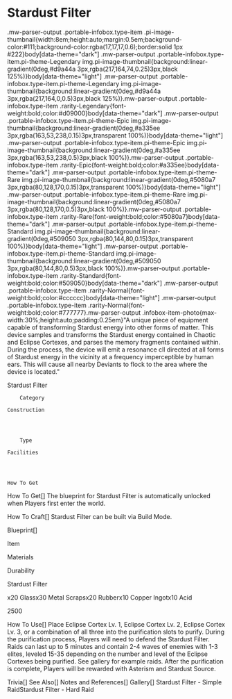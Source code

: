 # Stardust Filter

.mw-parser-output .portable-infobox.type-item .pi-image-thumbnail{width:8em;height:auto;margin:0.5em;background-color:#111;background-color:rgba(17,17,17,0.6);border:solid 1px #222}body[data-theme="dark"] .mw-parser-output .portable-infobox.type-item.pi-theme-Legendary img.pi-image-thumbnail{background:linear-gradient(0deg,#d9a44a 3px,rgba(217,164,74,0.25)3px,black 125%)}body[data-theme="light"] .mw-parser-output .portable-infobox.type-item.pi-theme-Legendary img.pi-image-thumbnail{background:linear-gradient(0deg,#d9a44a 3px,rgba(217,164,0,0.5)3px,black 125%)}.mw-parser-output .portable-infobox.type-item .rarity-Legendary{font-weight:bold;color:#d09000}body[data-theme="dark"] .mw-parser-output .portable-infobox.type-item.pi-theme-Epic img.pi-image-thumbnail{background:linear-gradient(0deg,#a335ee 3px,rgba(163,53,238,0.15)3px,transparent 100%)}body[data-theme="light"] .mw-parser-output .portable-infobox.type-item.pi-theme-Epic img.pi-image-thumbnail{background:linear-gradient(0deg,#a335ee 3px,rgba(163,53,238,0.5)3px,black 100%)}.mw-parser-output .portable-infobox.type-item .rarity-Epic{font-weight:bold;color:#a335ee}body[data-theme="dark"] .mw-parser-output .portable-infobox.type-item.pi-theme-Rare img.pi-image-thumbnail{background:linear-gradient(0deg,#5080a7 3px,rgba(80,128,170,0.15)3px,transparent 100%)}body[data-theme="light"] .mw-parser-output .portable-infobox.type-item.pi-theme-Rare img.pi-image-thumbnail{background:linear-gradient(0deg,#5080a7 3px,rgba(80,128,170,0.5)3px,black 100%)}.mw-parser-output .portable-infobox.type-item .rarity-Rare{font-weight:bold;color:#5080a7}body[data-theme="dark"] .mw-parser-output .portable-infobox.type-item.pi-theme-Standard img.pi-image-thumbnail{background:linear-gradient(0deg,#509050 3px,rgba(80,144,80,0.15)3px,transparent 100%)}body[data-theme="light"] .mw-parser-output .portable-infobox.type-item.pi-theme-Standard img.pi-image-thumbnail{background:linear-gradient(0deg,#509050 3px,rgba(80,144,80,0.5)3px,black 100%)}.mw-parser-output .portable-infobox.type-item .rarity-Standard{font-weight:bold;color:#509050}body[data-theme="dark"] .mw-parser-output .portable-infobox.type-item .rarity-Normal{font-weight:bold;color:#cccccc}body[data-theme="light"] .mw-parser-output .portable-infobox.type-item .rarity-Normal{font-weight:bold;color:#777777}.mw-parser-output .infobox-item-photo{max-width:30%;height:auto;padding:0.25em}"A unique piece of equipment capable of transforming Stardust energy into other forms of matter. This device samples and transforms the Stardust energy contained in Chaotic and Eclipse Cortexes, and parses the memory fragments contained within. During the process, the device will emit a resonance cll directed at all forms of Stardust energy in the vicinity at a frequency imperceptible by human ears. This will cause all nearby Deviants to flock to the area where the device is located."

Stardust Filter


	
		
		
	
	


	

	
		Category
	
	Construction



	
		Type
	
	Facilities




	How To Get


	
		    





How To Get[]
The blueprint for Stardust Filter is automatically unlocked when Players first enter the world.

How To Craft[]
Stardust Filter can be built via Build Mode.

Blueprint[]


Item

Materials

Durability


Stardust Filter

x20 Glassx30 Metal Scrapsx20 Rubberx10 Copper Ingotx10 Acid

2500

How To Use[]
Place Eclipse Cortex Lv. 1, Eclipse Cortex Lv. 2, Eclipse Cortex Lv. 3, or a combination of all three into the purification slots to purify.
During the purification process, Players will need to defend the Stardust Filter. Raids can last up to 5 minutes and contain 2-4 waves of enemies with 1-3 elites, leveled 15-35 depending on the number and level of the Eclipse Cortexes being purified. See gallery for example raids.
After the purification is complete, Players will be rewarded with Asterism and Stardust Source.

Trivia[]
See Also[]
Notes and References[]
Gallery[]
Stardust Filter - Simple RaidStardust Filter - Hard Raid
